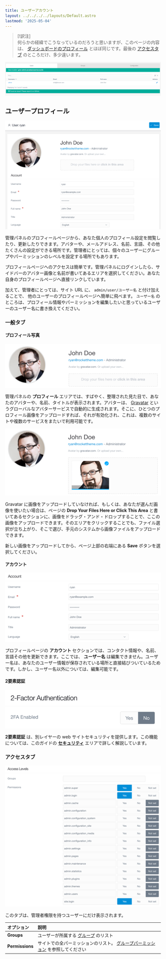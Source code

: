 ```yaml
---
title: ユーザーアカウント
layout: ../../../../layouts/Default.astro
lastmod: '2025-05-04'
---
```

> [!訳注]  
> 何らかの経緯でこうなっているのだろうと思いますが、このページの内容は、 [ダッシュボードのプロフィール](../../02.dashboard/03.profile/) とほぼ同じです。最後の [アクセスタブ](#access-tab) のところだけ、多少違います。

![User Listing](accounts-user1.png)

<h2 id="user-profile">ユーザープロフィール</h2>

![User Profile](../../02.dashboard/03.profile/grav-profile.png)

管理パネルのプロフィールページから、あなた個人のプロフィール設定を閲覧したり、更新したりできます。アバターや、メールアドレス、名前、言語、その他たくさんの設定ができる場所です。管理者にとっては、個々のユーザーにグループやパーミッションのレベルを設定する場所でもあります。

プロフィールページへのアクセスは簡単です。管理パネルにログインしたら、サイドバーのアバター画像と名前が書いてあるエリアを選択してください。あなた自身のプロフィールページへ直接リンクしています。

加えて、管理者にとっては、サイト URL に、 `admin/user/ユーザー名` と付け加えることで、 他のユーザーのプロフィールページへ簡単に飛べます。 `ユーザー名` のところは、プロフィール情報やパーミッションを編集したいと思っているユーザーのユーザー名に書き換えてください。

<h3 id="general-tab">一般タブ</h3>

<h4 id="profile-photo">プロフィール写真</h4>

![User Photo](../../02.dashboard/03.profile/grav-profile2.png/)

管理パネルの **プロフィール** エリアでは、すばやく、整理された見た目で、あなたのアバターや、名前、タイトルが表示されます。アバターは、 [Gravatar](http://en.gravatar.com/) というグローバルなアバターサービスで自動的に生成されます。そこに、ひとつのプロフィール画像をアップロードすれば、それが有効化され、これは、複数のサイトや複数のサービスをまたいで利用可能です。

![User Photo](../../02.dashboard/03.profile/grav-profile2b.png)

Gravatar に画像をアップロードしていなければ、もしくは、あなたが選んだ画像を使いたい場合は、ページの **Drop Your Files Here or Click This Area** と書いてあるセクションに、画像をドラッグ・アンド・ドロップすることで、ここの画像をアップロードできます。そのエリアをクリックすることでも、ファイル選択が立ち上がり、そこで選び、手元のシステムから画像ファイルをアップロードできます。

新しい画像をアップロードしてから、ページ上部の右端にある **Save** ボタンを選択してください。

<h4 id="account">アカウント</h4>

![Account Section](../../02.dashboard/03.profile/grav-profile3.png)

プロフィールページの **アカウント** セクションでは、コンタクト情報や、名前、言語その他を更新できます。ここでは、 **ユーザー名** は編集できません。ユーザー名は、あなたのユーザー情報が保存されている場所と直接結びついているためです。しかし、ユーザー名以外については、編集可能です。

<h4 id="2-factor-authentication">2要素認証</h4>

![2-Factor Authentication](../../02.dashboard/03.profile/grav-profile5.png)

**2要素認証** は、別レイヤーの web サイトセキュリティを提供します。この機能については、このガイドの [**セキュリティ**](../../06.security/01.2fa/) エリアで詳しく解説しています。

<h3 id="access-tab">アクセスタブ</h3>

![Access Tab](../../02.dashboard/03.profile/grav-profile4.png)

このタブは、管理者権限を持つユーザーにだけ表示されます。

| オプション | 説明 |
| :-----     | :-----  |
| **Groups** | ユーザーが所属する [グループ](/admin-panel/accounts/groups) のリスト|
| **Permissions** | サイトでの全パーミッションのリスト。 [グループパーミッション](../02.groups/#permissions) を参照してください |

